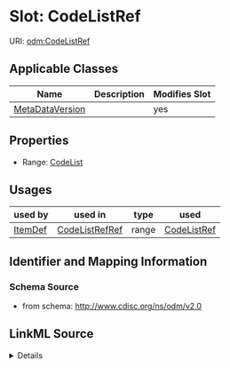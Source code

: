 # Slot: CodeListRef

URI: [odm:CodeListRef](http://www.cdisc.org/ns/odm/v2.0/CodeListRef)



<!-- no inheritance hierarchy -->




## Applicable Classes

| Name | Description | Modifies Slot |
| --- | --- | --- |
[MetaDataVersion](MetaDataVersion.md) |  |  yes  |







## Properties

* Range: [CodeList](CodeList.md)

## Usages

| used by | used in | type | used |
| ---  | --- | --- | --- |
| [ItemDef](ItemDef.md) | [CodeListRefRef](CodeListRefRef.md) | range | [CodeListRef](CodeListRef.md) |






## Identifier and Mapping Information







### Schema Source


* from schema: http://www.cdisc.org/ns/odm/v2.0




## LinkML Source

<details>
```yaml
name: CodeListRef
from_schema: http://www.cdisc.org/ns/odm/v2.0
rank: 1000
alias: CodeListRef
domain_of:
- MetaDataVersion
range: CodeList

```
</details>